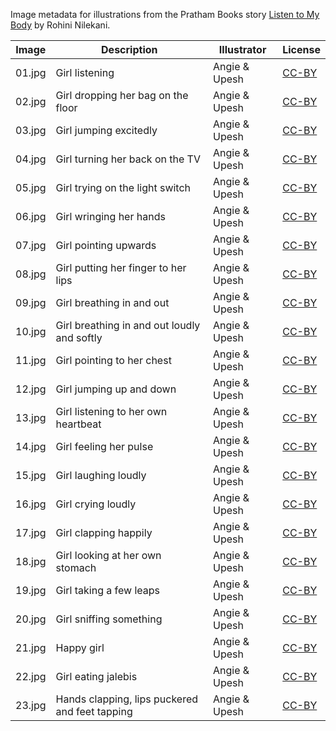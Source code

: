 Image metadata for illustrations from the Pratham Books story [Listen to My Body](https://storyweaver.org.in/stories/40-listen-to-my-body) by Rohini Nilekani.

Image | Description | Illustrator | License
----- | ----------- | ----------- | -------
01.jpg | Girl listening | Angie & Upesh | [CC-BY](https://creativecommons.org/licenses/by/4.0/)
02.jpg | Girl dropping her bag on the floor | Angie & Upesh | [CC-BY](https://creativecommons.org/licenses/by/4.0/)
03.jpg | Girl jumping excitedly | Angie & Upesh | [CC-BY](https://creativecommons.org/licenses/by/4.0/)
04.jpg | Girl turning her back on the TV | Angie & Upesh | [CC-BY](https://creativecommons.org/licenses/by/4.0/)
05.jpg | Girl trying on the light switch | Angie & Upesh | [CC-BY](https://creativecommons.org/licenses/by/4.0/)
06.jpg | Girl wringing her hands | Angie & Upesh | [CC-BY](https://creativecommons.org/licenses/by/4.0/)
07.jpg | Girl pointing upwards | Angie & Upesh | [CC-BY](https://creativecommons.org/licenses/by/4.0/)
08.jpg | Girl putting her finger to her lips | Angie & Upesh | [CC-BY](https://creativecommons.org/licenses/by/4.0/)
09.jpg | Girl breathing in and out | Angie & Upesh | [CC-BY](https://creativecommons.org/licenses/by/4.0/)
10.jpg | Girl breathing in and out loudly and softly | Angie & Upesh | [CC-BY](https://creativecommons.org/licenses/by/4.0/)
11.jpg | Girl pointing to her chest | Angie & Upesh | [CC-BY](https://creativecommons.org/licenses/by/4.0/)
12.jpg | Girl jumping up and down | Angie & Upesh | [CC-BY](https://creativecommons.org/licenses/by/4.0/)
13.jpg | Girl listening to her own heartbeat | Angie & Upesh | [CC-BY](https://creativecommons.org/licenses/by/4.0/)
14.jpg | Girl feeling her pulse | Angie & Upesh | [CC-BY](https://creativecommons.org/licenses/by/4.0/)
15.jpg | Girl laughing loudly | Angie & Upesh | [CC-BY](https://creativecommons.org/licenses/by/4.0/)
16.jpg | Girl crying loudly | Angie & Upesh | [CC-BY](https://creativecommons.org/licenses/by/4.0/)
17.jpg | Girl clapping happily | Angie & Upesh | [CC-BY](https://creativecommons.org/licenses/by/4.0/)
18.jpg | Girl looking at her own stomach | Angie & Upesh | [CC-BY](https://creativecommons.org/licenses/by/4.0/)
19.jpg | Girl taking a few leaps | Angie & Upesh | [CC-BY](https://creativecommons.org/licenses/by/4.0/)
20.jpg | Girl sniffing something | Angie & Upesh | [CC-BY](https://creativecommons.org/licenses/by/4.0/)
21.jpg | Happy girl | Angie & Upesh | [CC-BY](https://creativecommons.org/licenses/by/4.0/)
22.jpg | Girl eating jalebis | Angie & Upesh | [CC-BY](https://creativecommons.org/licenses/by/4.0/)
23.jpg | Hands clapping, lips puckered and feet tapping | Angie & Upesh | [CC-BY](https://creativecommons.org/licenses/by/4.0/)
